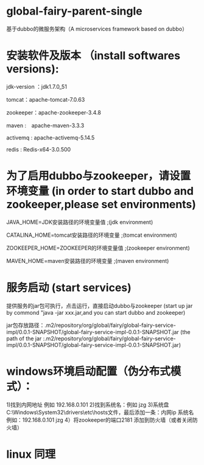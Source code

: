 # global-fairy-parent-single

基于dubbo的微服务架构（A microservices framework based on dubbo）


# 安装软件及版本 （install softwares versions):


jdk-version ：jdk1.7.0_51

tomcat：apache-tomcat-7.0.63

zookeeper：apache-zookeeper-3.4.8

maven :　apache-maven-3.3.3

activemq : apache-activemq-5.14.5

redis : Redis-x64-3.0.500

# 为了启用dubbo与zookeeper，请设置环境变量 (in order to start dubbo and zookeeper,please set environments)
JAVA_HOME=JDK安装路径的环境变量值  ;(jdk environment)

CATALINA_HOME=tomcat安装路径的环境变量    ;(tomcat environment)

ZOOKEEPER_HOME=ZOOKEEPER的环境变量值   ;(zookeeper  environment)

MAVEN_HOME=maven安装路径的环境变量   ;(maven  environment)

# 服务启动 (start services)
提供服务的jar包可执行，点击运行，直接启动dubbo与zookeeper   (start up jar by commond "java -jar xxx.jar,and you can start dubbo and zookeeper)

jar包存放路径：.m2/repository/org/global/fairy/global-fairy-service-impl/0.0.1-SNAPSHOT/global-fairy-service-impl-0.0.1-SNAPSHOT.jar
(the path of the jar :.m2/repository/org/global/fairy/global-fairy-service-impl/0.0.1-SNAPSHOT/global-fairy-service-impl-0.0.1-SNAPSHOT.jar)

# windows环境启动配置（伪分布式模式）：
1)找到内网地址 例如 192.168.0.101
2)找到系统名：例如 jzg 
3)系统盘 C:\Windows\System32\drivers\etc\hosts文件，最后添加一条：内网ip 系统名 例如：192.168.0.101 jzg 
4）将zookeeper的端口2181 添加到防火墙（或者关闭防火墙）

# linux 同理
